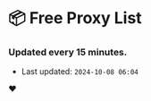 # :package: Free Proxy List
### Updated every 15 minutes.

- Last updated: `2024-10-08 06:04`

:heart:
